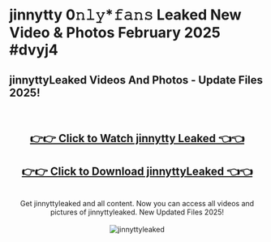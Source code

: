 # jinnytty 0𝚗𝚕𝚢*𝚏𝚊𝚗𝚜 Leaked New Video & Photos February 2025 #dvyj4

<h2>jinnyttyLeaked Videos And Photos - Update Files 2025!</h2>
<br>
<div align="center">
<h2><a href="https://mediaupload.pro?title=jinnytty&ref=11F" rel="nofollow">👉👉 Click to Watch jinnytty Leaked 👈👈</a></h2>
<h2><a href="https://mediaupload.pro?title=jinnytty&ref=11F" rel="nofollow">👉👉 Click to Download jinnyttyLeaked 👈👈</a></h2>
<br>
Get jinnyttyleaked and all content. Now you can access all videos and pictures of jinnyttyleaked. New Updated Files 2025!
<br>
<br>
<a href="https://mediaupload.pro?title=jinnytty&ref=11F" rel="nofollow" data-target="animated-image.originalLink"><img src="https://i.ibb.co/Gkj2r4b/banner.png" alt="jinnyttyleaked" style="max-width: 100%; display: inline-block;" data-target="animated-image.originalImage"></a>
</div>
<br>

